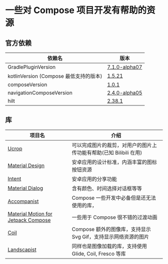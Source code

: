 # 一些对 Compose 项目开发有帮助的资源



## 官方依赖

|依赖名|版本|
|------|-----|
|GradlePluginVersion|[7.1.0-alpha07](https://mvnrepository.com/artifact/com.android.tools.build/gradle?repo=google)|
|kotlinVersion (Compose 最低支持的版本) |[1.5.21](https://github.com/JetBrains/kotlin/releases)|
|composeVersion|[1.0.1](https://developer.android.com/jetpack/androidx/releases/compose)|
|navigationComposeVersion|[2.4.0-alpha05](https://developer.android.com/jetpack/androidx/releases/navigation)|
|hilt|[2.38.1](https://mvnrepository.com/artifact/com.google.dagger/hilt-android)|

## 库

| 项目名 | 介绍 |
| -------|------|
|[Ucrop](https://github.com/Yalantis/uCrop) | 可以完成图片的裁剪，对用户的图片上传功能有帮助(已知 Bilibili 在用)
|[Material Design](https://material.io/design) | 安卓应用的设计标准，内涵丰富的图标按钮资源
|[Intent](https://developer.android.com/training/sharing/send?hl=zh-cn#kotlin) | 安卓应用的分享功能
|[Material Dialog](https://github.com/afollestad/material-dialogs) | 含有颜色、时间选择对话框等等
|[Accompanist](https://github.com/google/accompanist) | Compose 一些开发中必备但是还无法使用的库，
|[Material Motion for Jetpack Compose](https://github.com/fornewid/material-motion-compose) | 一些用于 Compose 很不错的过渡动画
|[Coil](https://coil-kt.github.io/coil/compose/) | Compose 额外的图像库，支持显示 Svg Gif，支持显示网络资源的图片
|[Landscapist](https://github.com/skydoves/Landscapist) | 同样也是图像加载的库，支持使用 Glide, Coil, Fresco 等库

